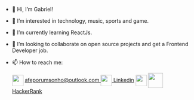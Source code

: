  - 👋 Hi, I’m Gabriel!
- 👀 I’m interested in technology, music, sports and game.
- 🌱 I’m currently learning ReactJs.
- 💞️ I’m looking to collaborate on open source projects and get a Frontend Developer job.
- 📫 How to reach me:

  <img align='center' src='https://user-images.githubusercontent.com/119074412/209194531-918e8be3-2246-4e5d-8eca-b2cfb82409c1.png' width=30, heigth=10 />
  <a align='center' href='mailto:afeporumsonho@outlook.com'>afeporumsonho@outlook.com</span>
  <img align='center' src='https://user-images.githubusercontent.com/119074412/209220049-59ad8eed-5ad2-4aad-9e49-faf857e4cf03.png' width=30, heigth=10 />
  <a href='https://www.linkedin.com/in/gabriel-baldez-ab7140257/ align='center'>Linkedin</a>
  <img align='center' src='https://user-images.githubusercontent.com/119074412/209220424-9c4dd941-c243-4e0e-8e51-dd68494b5691.png' width=30, heigth=10 />
  <img align='center' src='https://cdn.worldvectorlogo.com/logos/hackerrank.svg' width=40, heigth=20 />
  <a align='center' href='https://www.hackerrank.com/gabrielbaldez7'>HackerRank</a>

<!---
baldezg/baldezg is a ✨ special ✨ repository because its `README.md` (this file) appears on your GitHub profile.
You can click the Preview link to take a look at your changes.
--->
